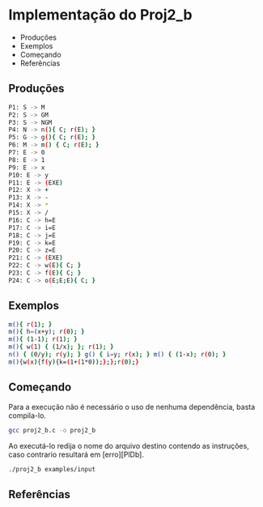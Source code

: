 # Implementação do Proj2_b

- Produções
- Exemplos
- Começando
- Referências

## Produções

```sh
P1: S -> M
P2: S -> GM
P3: S -> NGM
P4: N -> n(){ C; r(E); }
P5: G -> g(){ C; r(E); }
P6: M -> m() { C; r(E); }
P7: E -> 0
P8: E -> 1
P9: E -> x
P10: E -> y
P11: E -> (EXE)
P12: X -> +
P13: X -> -
P14: X -> *
P15: X -> /
P16: C -> h=E
P17: C -> i=E
P18: C -> j=E
P19: C -> k=E
P20: C -> z=E
P21: C -> (EXE)
P22: C -> w(E){ C; }
P23: C -> f(E){ C; }
P24: C -> o(E;E;E){ C; }
```

## Exemplos

```sh
m(){ r(1); }
m(){ h=(x+y); r(0); }
m(){ (1-1); r(1); }
m(){ w(1) { (1/x); }; r(1); }
n() { (0/y); r(y); } g() { i=y; r(x); } m() { (1-x); r(0); }
m(){w(x){f(y){k=(1+(1*0));};};r(0);}
```

## Começando

Para a execução não é necessário o uso de nenhuma dependência, basta compila-lo.

```sh
gcc proj2_b.c -o proj2_b
```

Ao executá-lo redija o nome do arquivo destino contendo as instruções, caso contrario resultará em [erro][PlDb].

```sh
./proj2_b examples/input
```

## Referências